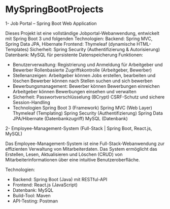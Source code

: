 # MySpringBootProjects

1- Job Portal – Spring Boot Web Application


Dieses Projekt ist eine vollständige Jobportal-Webanwendung, entwickelt mit Spring Boot 3 und folgenden Technologien:
    Backend: Spring MVC, Spring Data JPA, Hibernate
    Frontend: Thymeleaf (dynamische HTML-Templates)
    Sicherheit: Spring Security (Authentifizierung & Autorisierung)
    Datenbank: MySQL für persistente Datenspeicherung
Funktionen:
- Benutzerverwaltung:
    Registrierung und Anmeldung für Arbeitgeber und Bewerber
    Rollenbasierte Zugriffskontrolle (Arbeitgeber, Bewerber)
- Stellenanzeigen:
    Arbeitgeber können Jobs erstellen, bearbeiten und löschen
    Bewerber können nach Stellen suchen und sich bewerben
- Bewerbungsmanagement:
    Bewerber können Bewerbungen einreichen
    Arbeitgeber können Bewerbungen einsehen und verwalten
- Sicherheit:
    Passwortverschlüsselung (BCrypt)
    CSRF-Schutz und sichere Session-Handling
- Technologien
    Spring Boot 3 (Framework)
    Spring MVC (Web Layer)
    Thymeleaf (Templating)
    Spring Security (Authentifizierung)
    Spring Data JPA/Hibernate (Datenbankzugriff)
    MySQL (Datenbank)


2- Employee-Management-System (Full-Stack | Spring Boot,  React.js, MySQL)

Das Employee-Management-System ist eine Full-Stack-Webanwendung zur effizienten Verwaltung von Mitarbeiterdaten. Das System ermöglicht das Erstellen, Lesen, Aktualisieren und Löschen (CRUD) von Mitarbeiterinformationen über eine intuitive Benutzeroberfläche.

Technologien:
   - Backend: Spring Boot (Java) mit RESTful-API
   - Frontend: React.js (JavaScript)
   - Datenbank: MySQL
   - Build-Tool: Maven
   - API-Testing: Postman
  
